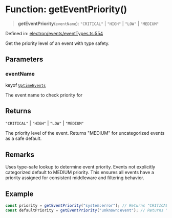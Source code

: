 # Function: getEventPriority()

> **getEventPriority**(`eventName`): `"CRITICAL"` \| `"HIGH"` \| `"LOW"` \| `"MEDIUM"`

Defined in: [electron/events/eventTypes.ts:554](https://github.com/Nick2bad4u/Uptime-Watcher/blob/2a45eeb1723f8f7089001af2c92aa07d82dfe7e4/electron/events/eventTypes.ts#L554)

Get the priority level of an event with type safety.

## Parameters

### eventName

keyof [`UptimeEvents`](../interfaces/UptimeEvents.md)

The event name to check priority for

## Returns

`"CRITICAL"` \| `"HIGH"` \| `"LOW"` \| `"MEDIUM"`

The priority level of the event. Returns "MEDIUM" for uncategorized events as a safe default.

## Remarks

Uses type-safe lookup to determine event priority. Events not explicitly categorized
default to MEDIUM priority. This ensures all events have a priority assigned for
consistent middleware and filtering behavior.

## Example

```typescript
const priority = getEventPriority("system:error"); // Returns "CRITICAL"
const defaultPriority = getEventPriority("unknown:event"); // Returns "MEDIUM"
```
